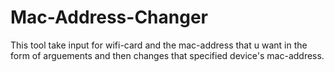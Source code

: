 # Mac-Address-Changer
 This tool take input for wifi-card and the mac-address that u want in the form of arguements and then changes that specified device's mac-address.
